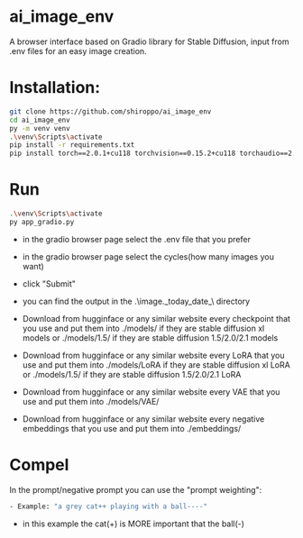 # ai_image_env

A browser interface based on Gradio library for Stable Diffusion, input from .env files for an easy image creation.

# Installation:

```bash
git clone https://github.com/shiroppo/ai_image_env
cd ai_image_env
py -m venv venv
.\venv\Scripts\activate
pip install -r requirements.txt
pip install torch==2.0.1+cu118 torchvision==0.15.2+cu118 torchaudio==2.0.2 --index-url https://download.pytorch.org/whl/cu118
```
# Run
```bash
.\venv\Scripts\activate
py app_gradio.py
```
- in the gradio browser page select the .env file that you prefer
- in the gradio browser page select the cycles(how many images you want)
- click "Submit"
- you can find the output in the .\image.\_today_date_\ directory

- Download from hugginface or any similar website every checkpoint that you use and put them into ./models/ if they are stable diffusion xl models or ./models/1.5/ if they are stable diffusion 1.5/2.0/2.1 models
- Download from hugginface or any similar website every LoRA that you use and put them into ./models/LoRA if they are stable diffusion xl LoRA or ./models/1.5/ if they are stable diffusion 1.5/2.0/2.1 LoRA
- Download from hugginface or any similar website every VAE that you use and put them into ./models/VAE/
- Download from hugginface or any similar website every negative embeddings that you use and put them into ./embeddings/

# Compel
In the prompt/negative prompt you can use the "prompt weighting":
```bash
- Example: "a grey cat++ playing with a ball----"
```
- in this example the cat(+) is MORE important that the ball(-)
